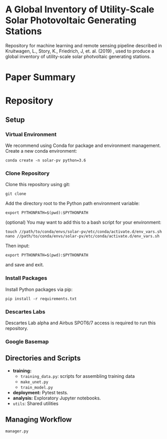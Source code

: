 # A Global Inventory of Utility-Scale Solar Photovoltaic Generating Stations
Repository for machine learning and remote sensing pipeline described in Kruitwagen, L., Story, K., Friedrich, J, et. al. (2019) , used to produce a global inventory of utility-scale solar photvoltaic generating stations.

# Paper Summary



# Repository

## Setup

### Virtual Environment

We recommend using Conda for package and environment management. Create a new conda environment:

    conda create -n solar-pv python=3.6

### Clone Repository

Clone this repository using git:

    git clone

Add the directory root to the Python path environment variable:

    export PYTHONPATH=$(pwd):$PYTHONPATH

(optional) You may want to add this to a bash script for your environment:

    touch //path/to/conda/envs/solar-pv/etc/conda/activate.d/env_vars.sh
    nano //path/to/conda/envs/solar-pv/etc/conda/activate.d/env_vars.sh

Then input:

    export PYTHONPATH=$(pwd):$PYTHONPATH

and save and exit.

### Install Packages

Install Python packages via pip:

    pip install -r requirements.txt

### Descartes Labs

Descartes Lab alpha and Airbus SPOT6/7 access is required to run this repository.

### Google Basemap


## Directories and Scripts
- **training:**
  - `training_data.py`: scripts for assembling training data
  - `make_unet.py`
  - `train_model.py`
- **deployment:** Pytest tests.
- **analysis:** Exploratory Jupyter notebooks.
- `utils`: Shared utilities


## Managing Workflow

`manager.py`